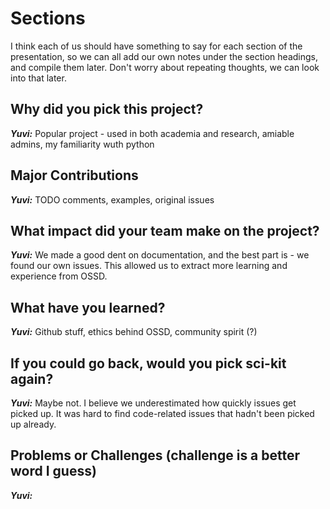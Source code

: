 # Sections


I think each of us should have something to say for each section of the presentation, so we can all add our own notes under the section headings, and compile them later. Don't worry about repeating thoughts, we can look into that later. 


## Why did you pick this project? 

***Yuvi:*** Popular project - used in both academia and research, amiable admins, my familiarity wuth python 


## Major Contributions

***Yuvi:*** TODO comments, examples, original issues 


## What impact did your team make on the project?

***Yuvi:*** We made a good dent on documentation, and the best part is - we found our own issues. This allowed us to extract more learning and experience from OSSD. 


## What have you learned?

***Yuvi:*** Github stuff, ethics behind OSSD, community spirit (?)


## If you could go back, would you pick sci-kit again?

***Yuvi:*** Maybe not. I believe we underestimated how quickly issues get picked up. It was hard to find code-related issues that hadn't been picked up already. 


## Problems or Challenges (challenge is a better word I guess)

***Yuvi:*** 
